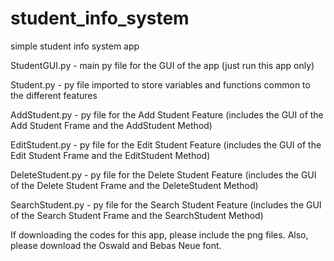 # student_info_system
simple student info system app


StudentGUI.py - main py file for the GUI of the app (just run this app only)

Student.py - py file imported to store variables and functions common to the different features

AddStudent.py - py file for the Add Student Feature (includes the GUI of the Add Student Frame and the AddStudent Method)

EditStudent.py - py file for the Edit Student Feature (includes the GUI of the Edit Student Frame and the EditStudent Method)

DeleteStudent.py - py file for the Delete Student Feature (includes the GUI of the Delete Student Frame and the DeleteStudent Method)

SearchStudent.py - py file for the Search Student Feature (includes the GUI of the Search Student Frame and the SearchStudent Method)

If downloading the codes for this app, please include the png files. Also, please download the Oswald and Bebas Neue font.
